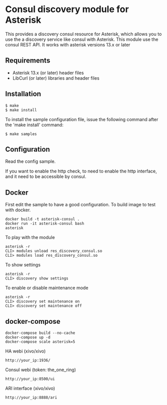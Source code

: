 Consul discovery module for Asterisk
====================================

This provides a discovery consul resource for Asterisk, which allows you to use
the a discovery service like consul with Asterisk. This module use the consul REST API.
It works with asterisk versions 13.x or later

Requirements
------------
- Asterisk 13.x (or later) header files
- LibCurl (or later) libraries and header files

Installation
------------
    $ make
    $ make install

To install the sample configuration file, issue the following command after
the 'make install' command:

    $ make samples

Configuration
-------------

Read the config sample.

If you want to enable the http check, to need to enable the http interface, and it need to be accessible by consul.

Docker
------

First edit the sample to have a good configuration.
To build image to test with docker.

    docker build -t asterisk-consul .
    docker run -it asterisk-consul bash
    asterisk

To play with the module

    asterisk -r
    CLI> modules unload res_discovery_consul.so
    CLI> modules load res_discovery_consul.so

To show settings

    asterisk -r
    CLI> discovery show settings

To enable or disable maintenance mode

    asterisk -r
    CLI> discovery set maintenance on
    CLI> discovery set maintenance off

docker-compose
--------------

    docker-compose build --no-cache
    docker-compose up -d
    docker-compose scale asterisk=5

HA webi (xivo/xivo)

    http://your_ip:1936/

Consul webi (token: the_one_ring)

    http://your_ip:8500/ui

ARI interface (xivo/xivo)

    http://your_ip:8888/ari
